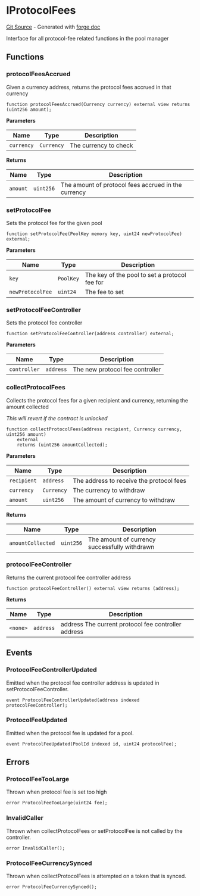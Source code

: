 # IProtocolFees
[Git Source](https://github.com/uniswap/v4-core/blob/b619b6718e31aa5b4fa0286520c455ceb950276d/src/interfaces/IProtocolFees.sol) - Generated with [forge doc](https://book.getfoundry.sh/reference/forge/forge-doc)

Interface for all protocol-fee related functions in the pool manager


## Functions
### protocolFeesAccrued

Given a currency address, returns the protocol fees accrued in that currency


```solidity
function protocolFeesAccrued(Currency currency) external view returns (uint256 amount);
```
**Parameters**

|Name|Type|Description|
|----|----|-----------|
|`currency`|`Currency`|The currency to check|

**Returns**

|Name|Type|Description|
|----|----|-----------|
|`amount`|`uint256`|The amount of protocol fees accrued in the currency|


### setProtocolFee

Sets the protocol fee for the given pool


```solidity
function setProtocolFee(PoolKey memory key, uint24 newProtocolFee) external;
```
**Parameters**

|Name|Type|Description|
|----|----|-----------|
|`key`|`PoolKey`|The key of the pool to set a protocol fee for|
|`newProtocolFee`|`uint24`|The fee to set|


### setProtocolFeeController

Sets the protocol fee controller


```solidity
function setProtocolFeeController(address controller) external;
```
**Parameters**

|Name|Type|Description|
|----|----|-----------|
|`controller`|`address`|The new protocol fee controller|


### collectProtocolFees

Collects the protocol fees for a given recipient and currency, returning the amount collected

*This will revert if the contract is unlocked*


```solidity
function collectProtocolFees(address recipient, Currency currency, uint256 amount)
    external
    returns (uint256 amountCollected);
```
**Parameters**

|Name|Type|Description|
|----|----|-----------|
|`recipient`|`address`|The address to receive the protocol fees|
|`currency`|`Currency`|The currency to withdraw|
|`amount`|`uint256`|The amount of currency to withdraw|

**Returns**

|Name|Type|Description|
|----|----|-----------|
|`amountCollected`|`uint256`|The amount of currency successfully withdrawn|


### protocolFeeController

Returns the current protocol fee controller address


```solidity
function protocolFeeController() external view returns (address);
```
**Returns**

|Name|Type|Description|
|----|----|-----------|
|`<none>`|`address`|address The current protocol fee controller address|


## Events
### ProtocolFeeControllerUpdated
Emitted when the protocol fee controller address is updated in setProtocolFeeController.


```solidity
event ProtocolFeeControllerUpdated(address indexed protocolFeeController);
```

### ProtocolFeeUpdated
Emitted when the protocol fee is updated for a pool.


```solidity
event ProtocolFeeUpdated(PoolId indexed id, uint24 protocolFee);
```

## Errors
### ProtocolFeeTooLarge
Thrown when protocol fee is set too high


```solidity
error ProtocolFeeTooLarge(uint24 fee);
```

### InvalidCaller
Thrown when collectProtocolFees or setProtocolFee is not called by the controller.


```solidity
error InvalidCaller();
```

### ProtocolFeeCurrencySynced
Thrown when collectProtocolFees is attempted on a token that is synced.


```solidity
error ProtocolFeeCurrencySynced();
```

